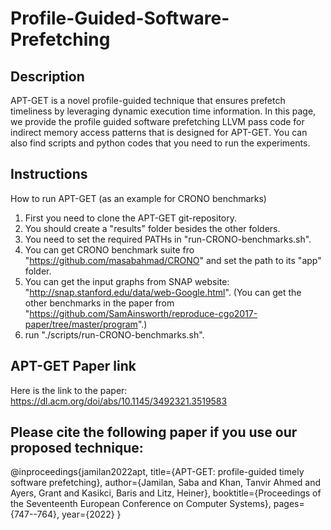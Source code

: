 # Profile-Guided-Software-Prefetching
## Description
APT-GET is a novel profile-guided technique that ensures prefetch timeliness by leveraging dynamic execution time information. In this page, we provide the profile guided software prefetching LLVM pass code for indirect memory access patterns that is designed for APT-GET. You can also find scripts and python codes that you need to run the experiments. 
## Instructions
How to run APT-GET (as an example for CRONO benchmarks)
1) First you need to clone the APT-GET git-repository.
2) You should create a "results" folder besides the other folders.
3) You need to set the required PATHs in "run-CRONO-benchmarks.sh".
4) You can get CRONO benchmark suite fro "https://github.com/masabahmad/CRONO" and set the path to its "app" folder.
5) You can get the input graphs from SNAP website: "http://snap.stanford.edu/data/web-Google.html". (You can get the other benchmarks in the paper from "https://github.com/SamAinsworth/reproduce-cgo2017-paper/tree/master/program".)
7) run "./scripts/run-CRONO-benchmarks.sh".
## APT-GET Paper link
Here is the link to the paper: https://dl.acm.org/doi/abs/10.1145/3492321.3519583
## Please cite the following paper if you use our proposed technique:
@inproceedings{jamilan2022apt,
  title={APT-GET: profile-guided timely software prefetching},
  author={Jamilan, Saba and Khan, Tanvir Ahmed and Ayers, Grant and Kasikci, Baris and Litz, Heiner},
  booktitle={Proceedings of the Seventeenth European Conference on Computer Systems},
  pages={747--764},
  year={2022}
}

